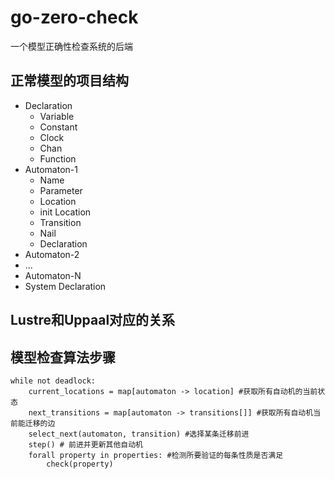 # go-zero-check
一个模型正确性检查系统的后端

## 正常模型的项目结构
- Declaration
  - Variable
  - Constant
  - Clock
  - Chan
  - Function
- Automaton-1
  - Name
  - Parameter
  - Location
  - init Location
  - Transition
  - Nail
  - Declaration
- Automaton-2
- ...
- Automaton-N
- System Declaration

## Lustre和Uppaal对应的关系

## 模型检查算法步骤
```
while not deadlock:
	current_locations = map[automaton -> location] #获取所有自动机的当前状态
	next_transitions = map[automaton -> transitions[]] #获取所有自动机当前能迁移的边
	select_next(automaton, transition) #选择某条迁移前进
	step() # 前进并更新其他自动机
	forall property in properties: #检测所要验证的每条性质是否满足
	    check(property)
```
